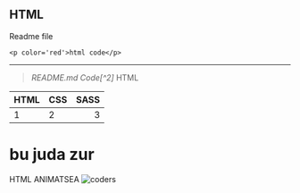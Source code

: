HTML
---
Readme file
```
<p color='red'>html code</p>
```
***
>  _README.md Code[^2]_ HTML

HTML | CSS | SASS
:---|-------|---:
1 | 2 | 3

bu juda zur
===
HTML ANIMATSEA
![coders](https://learncodeonline.in/mascot.png)
